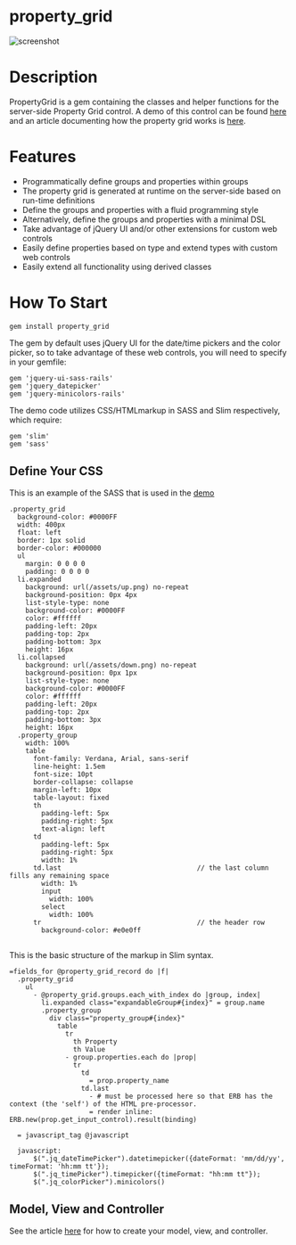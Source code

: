 property_grid
=============

![screenshot](http://www.codeproject.com/KB/user-controls/685326/screenshot.png)

# Description

PropertyGrid is a gem containing the classes and helper functions for the server-side Property Grid control.
A demo of this control can be found [here](https://github.com/cliftonm/property_grid_demo) and an article documenting
how the property grid works is [here](http://www.codeproject.com/Articles/685326/A-PropertyGrid-implemented-in-Ruby-on-Rails).

# Features

* Programmatically define groups and properties within groups
* The property grid is generated at runtime on the server-side based on run-time definitions
* Define the groups and properties with a fluid programming style
* Alternatively, define the groups and properties with a minimal DSL
* Take advantage of jQuery UI and/or other extensions for custom web controls
* Easily define properties based on type and extend types with custom web controls
* Easily extend all functionality using derived classes

# How To Start

```
gem install property_grid
```

The gem by default uses jQuery UI for the date/time pickers and the color picker, so to take advantage of these
web controls, you will need to specify in your gemfile:

```
gem 'jquery-ui-sass-rails'
gem 'jquery_datepicker'
gem 'jquery-minicolors-rails'
```

The demo code utilizes CSS/HTMLmarkup in SASS and Slim respectively, which require:

```
gem 'slim'
gem 'sass'
```

## Define Your CSS

This is an example of the SASS that is used in the [demo](https://github.com/cliftonm/property_grid_demo)

```
.property_grid
  background-color: #0000FF
  width: 400px
  float: left
  border: 1px solid
  border-color: #000000
  ul
    margin: 0 0 0 0
    padding: 0 0 0 0
  li.expanded
    background: url(/assets/up.png) no-repeat
    background-position: 0px 4px
    list-style-type: none
    background-color: #0000FF
    color: #ffffff
    padding-left: 20px
    padding-top: 2px
    padding-bottom: 3px
    height: 16px
  li.collapsed
    background: url(/assets/down.png) no-repeat
    background-position: 0px 1px
    list-style-type: none
    background-color: #0000FF
    color: #ffffff
    padding-left: 20px
    padding-top: 2px
    padding-bottom: 3px
    height: 16px
  .property_group
    width: 100%
    table
      font-family: Verdana, Arial, sans-serif
      line-height: 1.5em
      font-size: 10pt
      border-collapse: collapse
      margin-left: 10px
      table-layout: fixed
      th
        padding-left: 5px
        padding-right: 5px
        text-align: left
      td
        padding-left: 5px
        padding-right: 5px
        width: 1%
      td.last                                  // the last column fills any remaining space
        width: 1%
        input
          width: 100%
        select
          width: 100%
      tr                                       // the header row
        background-color: #e0e0ff
```

##

This is the basic structure of the markup in Slim syntax.

```
=fields_for @property_grid_record do |f|
  .property_grid
    ul
      - @property_grid.groups.each_with_index do |group, index|
        li.expanded class="expandableGroup#{index}" = group.name
        .property_group
          div class="property_group#{index}"
            table
              tr
                th Property
                th Value
              - group.properties.each do |prop|
                tr
                  td
                    = prop.property_name
                  td.last
                    - # must be processed here so that ERB has the context (the 'self') of the HTML pre-processor.
                    = render inline: ERB.new(prop.get_input_control).result(binding)

  = javascript_tag @javascript

  javascript:
      $(".jq_dateTimePicker").datetimepicker({dateFormat: 'mm/dd/yy', timeFormat: 'hh:mm tt'});
      $(".jq_timePicker").timepicker({timeFormat: "hh:mm tt"});
      $(".jq_colorPicker").minicolors()
```

## Model, View and Controller

See the article [here](http://www.codeproject.com/Articles/685326/A-PropertyGrid-implemented-in-Ruby-on-Rails) for
how to create your model, view, and controller.
